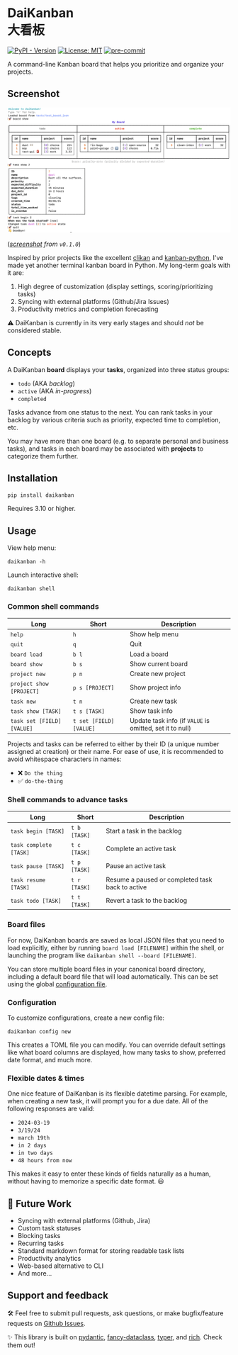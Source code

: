 # DaiKanban <br/> 大看板

[![PyPI - Version](https://img.shields.io/pypi/v/daikanban)](https://pypi.org/project/daikanban)
[![License: MIT](https://img.shields.io/badge/License-MIT-yellow.svg)](https://raw.githubusercontent.com/jeremander/daikanban/main/LICENSE)
[![pre-commit](https://img.shields.io/badge/pre--commit-enabled-brightgreen?logo=pre-commit)](https://github.com/pre-commit/pre-commit)

A command-line Kanban board that helps you prioritize and organize your projects.

## Screenshot

![Screenshot](doc/screenshot_v0_1_0.png)

(*[screenshot](https://github.com/jeremander/daikanban/blob/main/doc/screenshot_v0_1_0.png) from `v0.1.0`*)

Inspired by prior projects like the excellent [clikan] and [kanban-python], I've made yet another terminal kanban board in Python. My long-term goals with it are:

1. High degree of customization (display settings, scoring/prioritizing tasks)
2. Syncing with external platforms (Github/Jira Issues)
3. Productivity metrics and completion forecasting

⚠️ DaiKanban is currently in its very early stages and should *not* be considered stable.

## Concepts

A DaiKanban **board** displays your **tasks**, organized into three status groups:

- `todo` (AKA *backlog*)
- `active` (AKA *in-progress*)
- `completed`

Tasks advance from one status to the next. You can rank tasks in your backlog by various criteria such as priority, expected time to completion, etc.

You may have more than one board (e.g. to separate personal and business tasks), and tasks in each board may be associated with **projects** to categorize them further.

## Installation

```shell
pip install daikanban
```

Requires 3.10 or higher.

## Usage

View help menu:

```shell
daikanban -h
```

Launch interactive shell:

```shell
daikanban shell
```

### Common shell commands

| Long | Short | Description |
| --- | --- | --- |
| `help` | `h` | Show help menu |
| `quit` | `q` | Quit |
| `board load` | `b l` | Load a board |
| `board show` | `b s` | Show current board |
| `project new` | `p n` | Create new project |
| `project show [PROJECT]` | `p s [PROJECT]` | Show project info |
| `task new` | `t n` | Create new task |
| `task show [TASK]` | `t s [TASK]` | Show task info |
| `task set [FIELD] [VALUE]` | `t set [FIELD] [VALUE]` | Update task info (if `VALUE` is omitted, set it to null) |

Projects and tasks can be referred to either by their ID (a unique number assigned at creation) or their name. For ease of use, it is recommended to avoid whitespace characters in names:

- ❌ `Do the thing`
- ✅ `do-the-thing`

### Shell commands to advance tasks

| Long | Short | Description |
| --- | --- | --- |
| `task begin [TASK]` | `t b [TASK]` | Start a task in the backlog |
| `task complete [TASK]` | `t c [TASK]` | Complete an active task |
| `task pause [TASK]` | `t p [TASK]` | Pause an active task |
| `task resume [TASK]` | `t r [TASK]` | Resume a paused or completed task back to active |
| `task todo [TASK]` | `t t [TASK]` | Revert a task to the backlog |

### Board files

For now, DaiKanban boards are saved as local JSON files that you need to load explicitly, either by running `board load [FILENAME]` within the shell, or launching the program like `daikanban shell --board [FILENAME]`.

You can store multiple board files in your canonical board directory, including a default board file that will load automatically. This can be set using the global [configuration file](#configuration).

### Configuration

To customize configurations, create a new config file:

```shell
daikanban config new
```

This creates a TOML file you can modify. You can override default settings like what board columns are displayed, how many tasks to show, preferred date format, and much more.

### Flexible dates & times

One nice feature of DaiKanban is its flexible datetime parsing. For example, when creating a new task, it will prompt you for a due date. All of the following responses are valid:

- `2024-03-19`
- `3/19/24`
- `march 19th`
- `in 2 days`
- `in two days`
- `48 hours from now`

This makes it easy to enter these kinds of fields naturally as a human, without having to memorize a specific date format. 😃

## 🚧 Future Work

- Syncing with external platforms (Github, Jira)
- Custom task statuses
- Blocking tasks
- Recurring tasks
- Standard markdown format for storing readable task lists
- Productivity analytics
- Web-based alternative to CLI
- And more...

## Support and feedback

🛠️ Feel free to submit pull requests, ask questions, or make bugfix/feature requests on [Github Issues](https://github.com/jeremander/daikanban/issues).

✨ This library is built on [pydantic], [fancy-dataclass], [typer], and [rich]. Check them out!

[clikan]: https://github.com/kitplummer/clikan
[fancy-dataclass]: https://github.com/jeremander/fancy-dataclass
[kanban-python]: https://github.com/Zaloog/kanban-python
[pydantic]: https://github.com/pydantic/pydantic
[rich]: https://github.com/Textualize/rich
[typer]: https://github.com/tiangolo/typer
